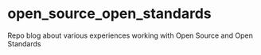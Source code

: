 # open_source_open_standards
Repo blog about various experiences working with Open Source and Open Standards
